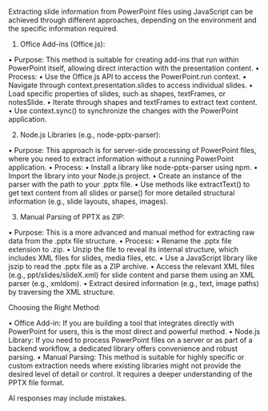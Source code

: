 Extracting slide information from PowerPoint files using JavaScript can be achieved through different approaches, depending on the environment and the specific information required. 
1. Office Add-ins (Office.js): 

• Purpose: This method is suitable for creating add-ins that run within PowerPoint itself, allowing direct interaction with the presentation content. 
• Process: 
	• Use the Office.js API to access the PowerPoint.run context. 
	• Navigate through context.presentation.slides to access individual slides. 
	• Load specific properties of slides, such as shapes, textFrames, or notesSlide. 
	• Iterate through shapes and textFrames to extract text content. 
	• Use context.sync() to synchronize the changes with the PowerPoint application. 

2. Node.js Libraries (e.g., node-pptx-parser): 

• Purpose: This approach is for server-side processing of PowerPoint files, where you need to extract information without a running PowerPoint application. 
• Process: 
	• Install a library like node-pptx-parser using npm. 
	• Import the library into your Node.js project. 
	• Create an instance of the parser with the path to your .pptx file. 
	• Use methods like extractText() to get text content from all slides or parse() for more detailed structural information (e.g., slide layouts, shapes, images). 

3. Manual Parsing of PPTX as ZIP: 

• Purpose: This is a more advanced and manual method for extracting raw data from the .pptx file structure. 
• Process: 
	• Rename the .pptx file extension to .zip. 
	• Unzip the file to reveal its internal structure, which includes XML files for slides, media files, etc. 
	• Use a JavaScript library like jszip to read the .pptx file as a ZIP archive. 
	• Access the relevant XML files (e.g., ppt/slides/slideX.xml) for slide content and parse them using an XML parser (e.g., xmldom). 
	• Extract desired information (e.g., text, image paths) by traversing the XML structure. 

Choosing the Right Method: 

• Office Add-in: If you are building a tool that integrates directly with PowerPoint for users, this is the most direct and powerful method. 
• Node.js Library: If you need to process PowerPoint files on a server or as part of a backend workflow, a dedicated library offers convenience and robust parsing. 
• Manual Parsing: This method is suitable for highly specific or custom extraction needs where existing libraries might not provide the desired level of detail or control. It requires a deeper understanding of the PPTX file format. 

AI responses may include mistakes.

